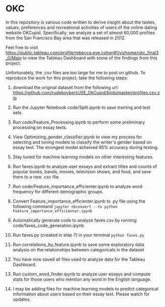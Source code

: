 # OKC

In this repository is various code written to derive insight about the tastes, values, preferences and recreational activities of users of the online dating website OKCupid.  Specifically, we analyze a set of almost 60,000 profiles from the San Francisco Bay area that was released in 2012.

Feel free to visit https://public.tableau.com/profile/rebecca.eve.cohen#!/vizhome/okc_final3_0/Main to view the Tableau Dashboard with some of the findings from this project.

Unfortunately, the .csv files are too large for me to post on github.  To reproduce the work for this project, take the following steps:

1) download the original dataset from the following url:
https://github.com/rudeboybert/JSE_OkCupid/blob/master/profiles.csv.zip

2) Run the Jupyter Notebook code/Split.ipynb to save training and test sets.

3) Run code/Feature_Processing.ipynb to perform some preliminary processing on essay texts.

4) View Optimizing_gender_classifier.ipynb to view my process for selecting and tuning models to classify the writer's gender based on essay text.  The strongest model acheived 95% accuracy during testing.

5) Stay tuned for machine learning models on other interesting features.

6) Run faves.ipynb to analyze user essays and extract titles and counts of popular books, bands, movies, television shows, and food, and save them to a new .csv file.

7) Run code/Feature_importance_efficienter.ipynb to analyze word frequency for different demographic groups.

8) Convert Feature_importance_efficienter.ipynb to .py file using the following command
```jupyter nbconvert --to python Feature_importance_efficienter.ipynb```

9) Automatically generate code to analyze faves.csv by running code/faves_code_generation.ipynb

10) Run faves.py (created in step 7) in your terminal
```python faves.py```

11) Run correlations_by_feature.ipynb to save some exploratory data analysis on the relationships between categoricals in the dataset

12) You have now saved all files used to analyze data for the Tableau Dashboard.

13) Run custom_word_finder.ipynb to analyze user essays and compute stats for those users who mention any word in the English language.

14) I may be adding files for machine learning models to predict categorical information about users based on their essay text.  Please watch for updates.
